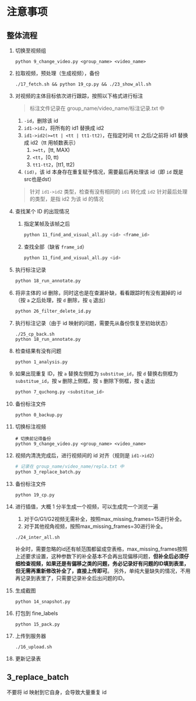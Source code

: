 # 注意事项

## 整体流程

1. 切换至视频组

    ```shell
    python 9_change_video.py <group_name> <video_name>
    ```

2. 拉取视频，预处理（生成视频），备份

    ```shell
    ./17_fetch.sh && python 19_cp.py && ./23_show_all.sh
    ```

3. 对视频的主体目标依次进行跟踪，按照以下格式进行标注
    > 标注文件记录在 group_name/video_name/标注记录.txt 中
   1. `-id`，删除该 id
   2. `id1->id2`，将所有的 id1 替换成 id2
   3. `id1->id2(>=tt | <tt | tt1-tt2)`，在指定时间 `tt` 之后/之前将 id1 替换成 id2（tt 用帧数表示）
      1. `>=tt`，[tt, MAX)
      2. `<tt`，[0, tt)
      3. `tt1-tt2`，[tt1, tt2)
   4. `(id)`，该 id 本身存在重复赋予情况，需要最后再处理该 id（即 `id` 既是src也是dst）
    > 针对 `id1->id2` 类型，检查有没有相同的 `id1` 转化成 `id2`
    > 针对最后处理的类型，是指 id2 为该 id 的情况
4. 查找某个 ID 的出现情况
   1. 指定某帧及该帧之后

        ```sh
        python 11_find_and_visual_all.py <id> <frame_id>
        ```

   2. 查找全部（缺省 `frame_id`）

        ```sh
        python 11_find_and_visual_all.py <id>
        ```

5. 执行标注记录

    ```sh
    python 18_run_annotate.py
    ```

6. 将非主体的 id 删除，同时这也是在查漏补缺，看看跟踪时有没有漏掉的 id（按 `a` 之后处理，按 `d` 删除，按 `q` 退出）

    ```sh
    python 26_filter_delete_id.py
    ```

7. 执行标注记录（由于 id 映射的问题，需要先从备份恢复至初始状态）

   ```shell
   ./25_cp_back.sh
   python 18_run_annotate.py
   ```

8. 检查结果有没有问题

    ```sh
    python 1_analysis.py
    ```

9. 如果出现重复 ID，按 `a` 替换左侧框为 `substitue_id`，按 `d` 替换右侧框为 `substitue_id`，按 `w` 删除上侧框，按 `s` 删除下侧框，按 `q` 退出

   ```sh
   python 7_quchong.py <substitue_id>
   ```

10. 备份标注文件

    ```shell
    python 0_backup.py
    ```

11. 切换标注视频

    ```shell
    # 切换前记得备份
    python 9_change_video.py <group_name> <video_name>
    ```

12. 视频内清洗完成后，进行视频间的 id 对齐（规则是 `id1->id2`）

    ```sh
    # 记录在 group_name/video_name/repla.txt 中
    python 3_replace_batch.py
    ```

13. 备份标注文件

    ```shell
    python 19_cp.py
    ```

14. 进行插值，大概 1 分半生成一个视频，可以生成完一个浏览一遍
    1. 对于G/G1/G2视频无需补全，按照max_missing_frames=15进行补全。
    2. 对于其他视角视频，按照max_missing_frames=30进行补全。

    ```shell
    ./24_inter_all.sh
    ```

    补全时，需要忽略的id还有帧范围都留成空表格，max_missing_frames按照上述要求设置，这种参数下的补全基本不会再出现偏移问题，**但补全后必须仔细检查视频，如果还是有偏移之类的问题，务必记录好有问题的ID填到表里，但无需再重新修改补全了，直接上传即可**。
    另外，单纯大量缺失的情况，不用再记录到表里了，只需要记录补全后出问题的ID。

15. 生成截图

    ```shell
    python 14_snapshot.py
    ```

16. 打包到 fine_labels

    ```shell
    python 15_pack.py
    ```

17. 上传到服务器

    ```shell
    ./16_upload.sh
    ```

18. 更新记录表

## 3_replace_batch

不要将 id 映射到它自身，会导致大量重复 id
